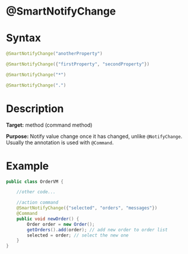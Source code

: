 # @SmartNotifyChange

Syntax
======
```java
@SmartNotifyChange("anotherProperty")

@SmartNotifyChange({"firstProperty", "secondProperty"})

@SmartNotifyChange("*")

@SmartNotifyChange(".")
```

Description
===========
**Target:** method (command method)

**Purpose:** Notify value change once it has changed, unlike `@NotifyChange`.
Usually the annotation is used with `@Command`.

Example
=======
```java
public class OrderVM {

    //other code...

    //action command
    @SmartNotifyChange({"selected", "orders", "messages"})
    @Command
    public void newOrder() {
        Order order = new Order();
        getOrders().add(order); // add new order to order list
        selected = order; // select the new one
    }
}
```
